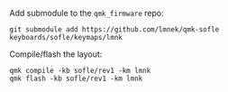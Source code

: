 
Add submodule to the `qmk_firmware` repo:
```
git submodule add https://github.com/lmnek/qmk-sofle keyboards/sofle/keymaps/lmnk
```

Compile/flash the layout:
```
qmk compile -kb sofle/rev1 -km lmnk
qmk flash -kb sofle/rev1 -km lmnk
```
